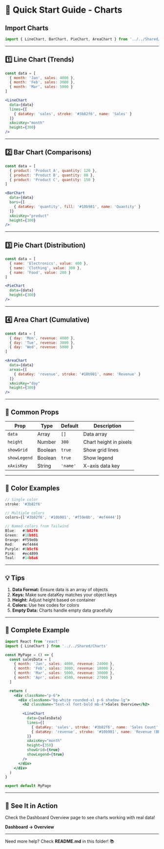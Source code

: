# 🚀 Quick Start Guide - Charts

## Import Charts

```jsx
import { LineChart, BarChart, PieChart, AreaChart } from '../../Shared/Charts'
```

---

## 1️⃣ Line Chart (Trends)

```jsx
const data = [
  { month: 'Jan', sales: 4000 },
  { month: 'Feb', sales: 3000 },
  { month: 'Mar', sales: 5000 }
]

<LineChart
  data={data}
  lines={[
    { dataKey: 'sales', stroke: '#3b82f6', name: 'Sales' }
  ]}
  xAxisKey="month"
  height={300}
/>
```

---

## 2️⃣ Bar Chart (Comparisons)

```jsx
const data = [
  { product: 'Product A', quantity: 120 },
  { product: 'Product B', quantity: 80 },
  { product: 'Product C', quantity: 150 }
]

<BarChart
  data={data}
  bars={[
    { dataKey: 'quantity', fill: '#10b981', name: 'Quantity' }
  ]}
  xAxisKey="product"
  height={300}
/>
```

---

## 3️⃣ Pie Chart (Distribution)

```jsx
const data = [
  { name: 'Electronics', value: 400 },
  { name: 'Clothing', value: 300 },
  { name: 'Food', value: 200 }
]

<PieChart
  data={data}
  height={300}
/>
```

---

## 4️⃣ Area Chart (Cumulative)

```jsx
const data = [
  { day: 'Mon', revenue: 4000 },
  { day: 'Tue', revenue: 3000 },
  { day: 'Wed', revenue: 5000 }
]

<AreaChart
  data={data}
  areas={[
    { dataKey: 'revenue', stroke: '#10b981', name: 'Revenue' }
  ]}
  xAxisKey="day"
  height={300}
/>
```

---

## 🎨 Common Props

| Prop | Type | Default | Description |
|------|------|---------|-------------|
| `data` | Array | `[]` | Data array |
| `height` | Number | `300` | Chart height in pixels |
| `showGrid` | Boolean | `true` | Show grid lines |
| `showLegend` | Boolean | `true` | Show legend |
| `xAxisKey` | String | `'name'` | X-axis data key |

---

## 🌈 Color Examples

```jsx
// Single color
stroke: '#3b82f6'

// Multiple colors
colors={['#3b82f6', '#10b981', '#f59e0b', '#ef4444']}

// Named colors from Tailwind
Blue:   #3b82f6
Green:  #10b981
Orange: #f59e0b
Red:    #ef4444
Purple: #8b5cf6
Pink:   #ec4899
Teal:   #14b8a6
```

---

## 💡 Tips

1. **Data Format:** Ensure data is an array of objects
2. **Keys:** Make sure dataKey matches your object keys
3. **Height:** Adjust height based on container
4. **Colors:** Use hex codes for colors
5. **Empty Data:** Charts handle empty data gracefully

---

## 📝 Complete Example

```jsx
import React from 'react'
import { LineChart } from '../../Shared/Charts'

const MyPage = () => {
  const salesData = [
    { month: 'Jan', sales: 4000, revenue: 24000 },
    { month: 'Feb', sales: 3000, revenue: 18000 },
    { month: 'Mar', sales: 5000, revenue: 30000 },
    { month: 'Apr', sales: 4500, revenue: 27000 }
  ]

  return (
    <div className="p-6">
      <div className="bg-white rounded-xl p-6 shadow-lg">
        <h2 className="text-xl font-bold mb-4">Sales Overview</h2>
        
        <LineChart
          data={salesData}
          lines={[
            { dataKey: 'sales', stroke: '#3b82f6', name: 'Sales Count' },
            { dataKey: 'revenue', stroke: '#10b981', name: 'Revenue (BDT)' }
          ]}
          xAxisKey="month"
          height={350}
          showGrid={true}
          showLegend={true}
        />
      </div>
    </div>
  )
}

export default MyPage
```

---

## 🎯 See It in Action

Check the Dashboard Overview page to see charts working with real data!

**Dashboard → Overview**

---

Need more help? Check **README.md** in this folder! 📚

